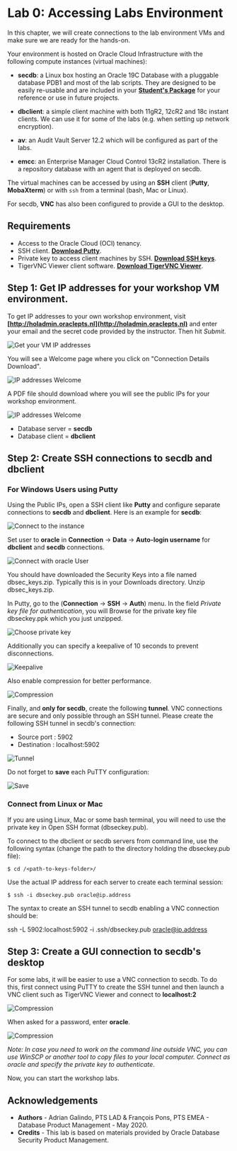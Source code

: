 # Lab 0: Accessing Labs Environment

In this chapter, we will create connections to the lab environment VMs and make sure we are ready for the hands-on.

Your environment is hosted on Oracle Cloud Infrastructure with the following compute instances (virtual machines):

* **secdb**: a Linux box hosting an Oracle 19C Database with a pluggable database PDB1 and most of the lab scripts. They are designed to be easily re-usable and are included in your [**Student's Package**](./files/Package.zip) for your reference or use in future projects.

* **dbclient**: a simple client machine with both 11gR2, 12cR2 and 18c instant clients. We can use it for some of the labs (e.g. when setting up network encryption).

* **av**: an Audit Vault Server 12.2 which will be configured as part of the labs.

* **emcc**: an Enterprise Manager Cloud Control 13cR2 installation.  There is a repository database with an agent that is deployed on secdb.

The virtual machines can be accessed by using an **SSH** client (**Putty**, **MobaXterm**) or with `ssh` from a terminal (bash, Mac or Linux).

For secdb, **VNC** has also been configured to provide a GUI to the desktop.

## Requirements

* Access to the Oracle Cloud (OCI) tenancy. 
* SSH client. **[Download Putty](https://www.putty.org/)**.
* Private key to access client machines by SSH. **[Download SSH keys](./files/dbsec_keys.zip)**.
* TigerVNC Viewer client software.  **[Download TigerVNC Viewer](https://tigervnc.org/)**.

## Step 1: Get IP addresses for your workshop VM environment. ##

To get IP addresses to your own workshop environment, visit **[http://holadmin.oraclepts.nl](http://holadmin.oraclepts.nl)** and enter your email and the secret code provided by the instructor.  Then hit *Submit*.

![Get your VM IP addresses](./images/Lab000_Step0_1.png "")

You will see a Welcome page where you click on "Connection Details Download".

![IP addresses Welcome](./images/Lab000_Step0_2.png "")

A PDF file should download where you will see the public IPs for your workshop environment.  

![IP addresses Welcome](./images/Lab000_Step0_3.png "")

- Database server = **secdb**
- Database client = **dbclient**

## Step 2: Create SSH connections to secdb and dbclient ##

### For Windows Users using Putty

Using the Public IPs, open a SSH client like **Putty** and configure separate connections to **secdb** and **dbclient**. Here is an example for **secdb**:

![Connect to the instance](./images/Lab000_Step1_1.png "")

Set user to **oracle** in **Connection** -> **Data** -> **Auto-login username** for **dbclient** and **secdb** connections.

![Connect with oracle User](./images/Lab000_Step1_2.png "")

You should have downloaded the Security Keys into a file named dbsec_keys.zip.  Typically this is in your Downloads directory.  Unzip dbsec_keys.zip.  

In Putty, go to the (**Connection** -> **SSH** -> **Auth**) menu. In the field *Private key file for authentication*, you will Browse for the private key file dbseckey.ppk which you just unzipped. 

![Choose private key](./images/Lab000_Step1_3.png )

Additionally you can specify a keepalive of 10 seconds to prevent disconnections.

![Keepalive](./images/Lab000_Step1_4.png "")

Also enable compression for better performance.

![Compression](./images/Lab000_Step1_5.png )

Finally, and **only for secdb**, create the following **tunnel**. VNC connections are secure and only possible through an SSH tunnel. Please create the following SSH tunnel in secdb's connection:

*	Source port : 5902
*	Destination : localhost:5902

![Tunnel](./images/Lab000_Step1_6.png )

Do not forget to **save** each PuTTY configuration:

![Save](./images/Lab000_Step1_7.png )


### Connect from Linux or Mac

If you are using Linux, Mac or some bash terminal, you will need to use the private key in Open SSH format (dbseckey.pub).

To connect to the dbclient or secdb servers from command line, use the following syntax (change the path to the directory holding the dbseckey.pub file):

    $ cd /<path-to-keys-folder>/

Use the actual IP address for each server to create each terminal session:

    $ ssh -i dbseckey.pub oracle@ip.address

The syntax to create an SSH tunnel to secdb enabling a VNC connection should be:

  ssh -L 5902:localhost:5902 -i .ssh/dbseckey.pub oracle@ip.address

## Step 3: Create a GUI connection to secdb's desktop

For some labs, it will be easier to use a VNC connection to secdb. To do this, first connect using PuTTY to create the SSH tunnel and then launch a VNC client such as TigerVNC Viewer and connect to **localhost:2**

![Compression](./images/Lab000_Step1_8.png )

When asked for a password, enter **oracle**.

![Compression](./images/Lab000_Step1_9.png )

*Note: In case you need to work on the command line outside VNC, you can use WinSCP or another tool to copy files to your local computer. Connect as oracle and specify the private key to authenticate.*

Now, you can start the workshop labs.

## Acknowledgements

- **Authors** - Adrian Galindo, PTS LAD & François Pons, PTS EMEA - Database Product Management - May 2020.
- **Credits** - This lab is based on materials provided by Oracle Database Security Product Management.
